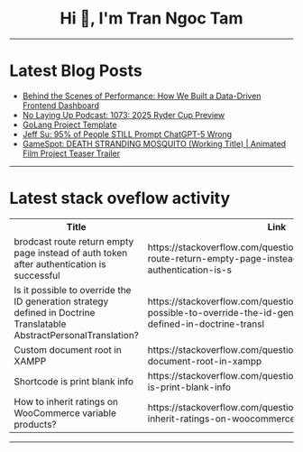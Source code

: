 <h1 align="center">Hi 👋, I'm Tran Ngoc Tam</h1>

---

# Latest Blog Posts 
<!-- BLOG-POST-LIST:START -->
- [Behind the Scenes of Performance: How We Built a Data-Driven Frontend Dashboard](https://dev.to/mvahedii/behind-the-scenes-of-performance-how-we-built-a-data-driven-frontend-dashboard-1o5)
- [No Laying Up Podcast: 1073: 2025 Ryder Cup Preview](https://dev.to/youtube_golf/no-laying-up-podcast-1073-2025-ryder-cup-preview-58jg)
- [GoLang Project Template](https://dev.to/ticatwolves/golang-project-template-4iib)
- [Jeff Su: 95% of People STILL Prompt ChatGPT-5 Wrong](https://dev.to/future_ai/jeff-su-95-of-people-still-prompt-chatgpt-5-wrong-382)
- [GameSpot: DEATH STRANDING MOSQUITO &lpar;Working Title&rpar; | Animated Film Project Teaser Trailer](https://dev.to/gg_news/gamespot-death-stranding-mosquito-working-title-animated-film-project-teaser-trailer-1g7p)
<!-- BLOG-POST-LIST:END -->

---

# Latest stack oveflow activity
<table>
  <tr><th>Title</th><th>Link</th></tr>
  <!-- STACKOVERFLOW:START --><tr><td>brodcast route return empty page instead of auth token after authentication is successful</td><td>https://stackoverflow.com/questions/79772471/brodcast-route-return-empty-page-instead-of-auth-token-after-authentication-is-s</td></tr><tr><td>Is it possible to override the ID generation strategy defined in Doctrine Translatable AbstractPersonalTranslation?</td><td>https://stackoverflow.com/questions/79772435/is-it-possible-to-override-the-id-generation-strategy-defined-in-doctrine-transl</td></tr><tr><td>Custom document root in XAMPP</td><td>https://stackoverflow.com/questions/79771987/custom-document-root-in-xampp</td></tr><tr><td>Shortcode is print blank info</td><td>https://stackoverflow.com/questions/79771845/shortcode-is-print-blank-info</td></tr><tr><td>How to inherit ratings on WooCommerce variable products?</td><td>https://stackoverflow.com/questions/79771780/how-to-inherit-ratings-on-woocommerce-variable-products</td></tr><!-- STACKOVERFLOW:END -->
</table>

---


